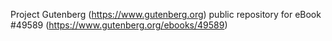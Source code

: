 Project Gutenberg (https://www.gutenberg.org) public repository for eBook #49589 (https://www.gutenberg.org/ebooks/49589)
